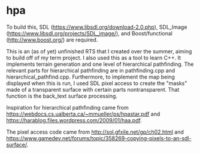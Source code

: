 # hpa

To build this, SDL (https://www.libsdl.org/download-2.0.php), SDL_Image (https://www.libsdl.org/projects/SDL_image/), and Boost/functional (http://www.boost.org/) are required. 

This is an (as of yet) unfinished RTS that I created over the summer, aiming to build off of my term project. I also used this as a tool to learn C++. It implements terrain generation and one level of hierarchical pathfinding. The relevant parts for hierarchical pathfinding are in pathfinding.cpp and hierarchical_pathfind.cpp. Furthermore, to implement the map being displayed when this is run, I used SDL pixel access to create the "masks" made of a transparent surface with certain parts nontransparent. That function is the back_text surface processing.

Inspiration for hierarchical pathfinding came from https://webdocs.cs.ualberta.ca/~mmueller/ps/hpastar.pdf and https://harablog.files.wordpress.com/2009/01/haa.pdf.

The pixel access code came from http://sol.gfxile.net/gp/ch02.html and https://www.gamedev.net/forums/topic/358269-copying-pixels-to-an-sdl-surface/.
